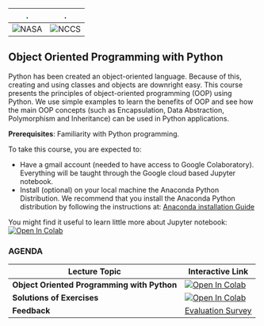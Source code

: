 | . | . |
| - | - |
| ![NASA](http://www.nasa.gov/sites/all/themes/custom/nasatwo/images/nasa-logo.svg) | ![NCCS](https://www.nccs.nasa.gov/sites/default/files/NCCS_Logo_0.png) |

## Object Oriented Programming with Python

Python has been created an object-oriented language. Because of this, creating and using classes and objects are downright easy. This course presents the principles of object-oriented programming (OOP) using Python. We use simple examples to learn the benefits of OOP and see how the main OOP concepts (such as Encapsulation, Data Abstraction, Polymorphism and Inheritance) can be used in Python applications.


**Prerequisites**: Familiarity with Python programming.

To take this course, you are expected to:

- Have a gmail account (needed to have access to Google Colaboratory). Everything will be taught through the Google cloud based Jupyter notebook.
- Install (optional) on your local machine the Anaconda Python Distribution.
 We recommend that you install the Anaconda Python distribution by following the instructions at: [Anaconda installation Guide](https://docs.continuum.io/anaconda/install/)

You might find it useful to learn little more about Jupyter notebook: 
 [![Open In Colab](https://colab.research.google.com/assets/colab-badge.svg)](https://colab.research.google.com/github/astg606/py_materials/blob/master/jupyter_notebook/jupyter_notebook_introduction.ipynb)

### AGENDA

| Lecture Topic | Interactive Link | 
|---|---|
| **Object Oriented Programming with Python** | [![Open In Colab](https://colab.research.google.com/assets/colab-badge.svg)](https://colab.research.google.com/github/astg606/py_materials/blob/master/object_oriented_programming/introduction_oop.ipynb) |
| **Solutions of Exercises** | [![Open In Colab](https://colab.research.google.com/assets/colab-badge.svg)](https://colab.research.google.com/github/astg606/py_materials/blob/master/object_oriented_programming/introduction_oop_sols.ipynb) |
| **Feedback** |  <a href="https://www.surveymonkey.com/r/BW29DG6"> Evaluation Survey </a> |
